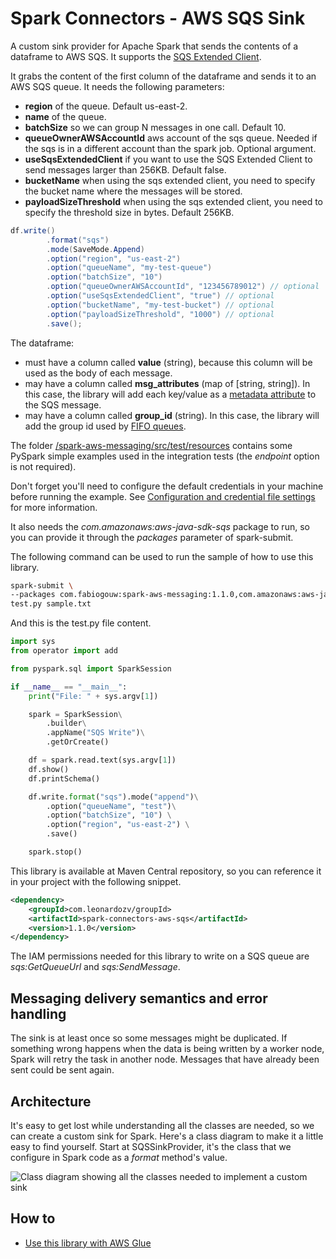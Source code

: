 # Spark Connectors - AWS SQS Sink
A custom sink provider for Apache Spark that sends the contents of a dataframe to AWS SQS. It supports the [SQS Extended Client](https://docs.aws.amazon.com/AWSSimpleQueueService/latest/SQSDeveloperGuide/sqs-s3-messages.html).

It grabs the content of the first column of the dataframe and sends it to an AWS SQS queue. It needs the following parameters:
- **region** of the queue. Default us-east-2.
- **name** of the queue.
- **batchSize** so we can group N messages in one call. Default 10.
- **queueOwnerAWSAccountId** aws account of the sqs queue. Needed if the sqs is in a different account than the spark job. Optional argument.
- **useSqsExtendedClient** if you want to use the SQS Extended Client to send messages larger than 256KB. Default false.
- **bucketName** when using the sqs extended client, you need to specify the bucket name where the messages will be stored.
- **payloadSizeThreshold** when using the sqs extended client, you need to specify the threshold size in bytes. Default 256KB.
```java
df.write()
        .format("sqs")
        .mode(SaveMode.Append)
        .option("region", "us-east-2")
        .option("queueName", "my-test-queue")
        .option("batchSize", "10")
        .option("queueOwnerAWSAccountId", "123456789012") // optional
        .option("useSqsExtendedClient", "true") // optional
        .option("bucketName", "my-test-bucket") // optional
        .option("payloadSizeThreshold", "1000") // optional
        .save();
```

The dataframe:
- must have a column called **value** (string), because this column will be used as the body of each message.
- may have a column called **msg_attributes** (map of [string, string]). In this case, the library will add each key/value as a [metadata attribute](https://docs.aws.amazon.com/AWSSimpleQueueService/latest/SQSDeveloperGuide/sqs-message-metadata.html) to the SQS message.
- may have a column called **group_id** (string). In this case, the library will add the group id used by [FIFO queues](https://docs.aws.amazon.com/AWSSimpleQueueService/latest/SQSDeveloperGuide/using-messagegroupid-property.html).

The folder [/spark-aws-messaging/src/test/resources](/spark-aws-messaging/src/test/resources) contains some PySpark simple examples used in the integration tests (the *endpoint* option is not required).

Don't forget you'll need to configure the default credentials in your machine before running the example. See
[Configuration and credential file settings](https://docs.aws.amazon.com/cli/latest/userguide/cli-configure-files.html) for more information.

It also needs the *com.amazonaws:aws-java-sdk-sqs* package to run, so you can provide it through the *packages* parameter of spark-submit.

The following command can be used to run the sample of how to use this library.

``` bash
spark-submit \
--packages com.fabiogouw:spark-aws-messaging:1.1.0,com.amazonaws:aws-java-sdk-sqs:1.12.13 \
test.py sample.txt
```

And this is the test.py file content.

``` python
import sys 
from operator import add

from pyspark.sql import SparkSession

if __name__ == "__main__":
    print("File: " + sys.argv[1])

    spark = SparkSession\
        .builder\
        .appName("SQS Write")\
        .getOrCreate()

    df = spark.read.text(sys.argv[1])
    df.show()
    df.printSchema()

    df.write.format("sqs").mode("append")\
        .option("queueName", "test")\
        .option("batchSize", "10") \
        .option("region", "us-east-2") \
        .save()

    spark.stop()
```
This library is available at Maven Central repository, so you can reference it in your project with the following snippet.

``` xml
<dependency>
    <groupId>com.leonardozv/groupId>
    <artifactId>spark-connectors-aws-sqs</artifactId>
    <version>1.1.0</version>
</dependency>
```

The IAM permissions needed for this library to write on a SQS queue are *sqs:GetQueueUrl* and *sqs:SendMessage*.

## Messaging delivery semantics and error handling

The sink is at least once  so some messages might be duplicated. If something wrong happens when the data is being written by a worker node, Spark will retry the task in another node. Messages that have already been sent could be sent again.

## Architecture

It's easy to get lost while understanding all the classes are needed, so we can create a custom sink for Spark. Here's a class diagram to make it a little easy to find yourself. Start at SQSSinkProvider, it's the class that we configure in Spark code as a *format* method's value.

![Class diagram showing all the classes needed to implement a custom sink](/doc/assets/Class%20Diagram-Page-1.png "Class diagram showing all the classes needed to implement a custom sink")

## How to

- [Use this library with AWS Glue](doc/aws-glue.md)